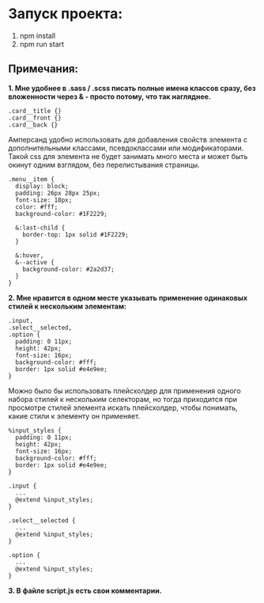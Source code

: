 # Запуск проекта:

1. npm install
2. npm run start

## Примечания:

**1. Мне удобнее в .sass / .scss писать полные имена классов сразу, без вложенности через & - просто потому, что так нагляднее.**

```
.card__title {}
.card__front {}
.card__back {}
```

Амперсанд удобно использовать для добавления свойств элемента с дополнительными классами, псевдоклассами или модификаторами.
Такой css для элемента не будет занимать много места и может быть окинут одним взглядом, без перелистывания страницы.

```
.menu__item {
  display: block;
  padding: 26px 28px 25px;
  font-size: 18px;
  color: #fff;
  background-color: #1F2229;
  
  &:last-child {
    border-top: 1px solid #1F2229;
  }

  &:hover,
  &--active {
    background-color: #2a2d37;
  }
}
```


**2. Мне нравится в одном месте указывать применение одинаковых стилей к нескольким элементам:**

```
.input,
.select__selected,
.option {
  padding: 0 11px;
  height: 42px;
  font-size: 16px;
  background-color: #fff;
  border: 1px solid #e4e9ee;
}
```

Можно было бы использовать плейсхолдер для применения одного набора стилей к нескольким селекторам, но тогда приходится при просмотре стилей элемента искать плейсхолдер, чтобы понимать, какие стили к элементу он применяет.

```
%input_styles {
  padding: 0 11px;
  height: 42px;
  font-size: 16px;
  background-color: #fff;
  border: 1px solid #e4e9ee;
}

.input {
  ...
  @extend %input_styles;
}

.select__selected {
  ...
  @extend %input_styles;
}

.option {
  ...
  @extend %input_styles;
}
```

**3. В файле script.js есть свои комментарии.**

